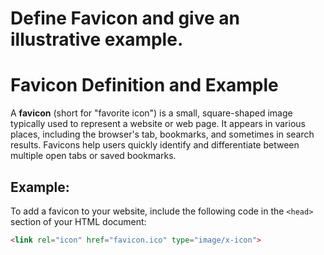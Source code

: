 #  Define Favicon and give an illustrative example.

# Favicon Definition and Example

A **favicon** (short for "favorite icon") is a small, square-shaped image typically used to represent a website or web page. It appears in various places, including the browser's tab, bookmarks, and sometimes in search results. Favicons help users quickly identify and differentiate between multiple open tabs or saved bookmarks.

## Example:

To add a favicon to your website, include the following code in the `<head>` section of your HTML document:

```html
<link rel="icon" href="favicon.ico" type="image/x-icon">
